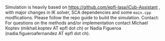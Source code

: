 Simulation is heavily based on https://github.com/epfl-lasa/iCub-Assistant , with major changes in IK solver, SCA dependencies and some `main.cpp` modfications.  Please follow the repo guide to build the simulation. 
Contact: For questions on the methods and/or implementation contact Michael Koptev (mikhail.koptev AT epfl dot ch) or Nadia Figueroa (nadia.figueroafernandez AT epfl dot ch).

